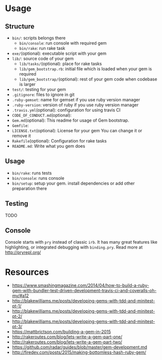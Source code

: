 # Usage

## Structure

- `bin/`: scripts belongs there
  - `bin/console`: run console with required gem
  - `bin/rake`: run rake task
- `exe/`(optional): executable script with your gem
- `lib/`: source code of your gem
  - `lib/tasks/`(optional): place for rake tasks
  - `lib/gem_bootstrap.rb`: initial file which is loaded when your gem is required
  - `lib/gem_bootstrap/`(optional): rest of your gem code when codebase is larger
- `test/`: testing for your gem
- `.gitignore`: files to ignore in git
- `.ruby-gemset`: name for gemset if you use ruby version manager
- `.ruby-version`: version of ruby if you use ruby version manager
- `.travis.yml`(optional): configuration for using travis CI
- `CODE_OF_CONDUCT.md`(optional):
- `Gem.md`(optional): This readme for usage of Gem bootstrap.
- `Gemfile`:
- `LICENSE.txt`(optional): License for your gem You can change it or remove it
- `Rakefile`(optional): Configuration for rake tasks
- `README.md`: Write what you gem does

## Usage

- `bin/rake`: runs tests
- `bin/console`: runs console
- `bin/setup`: setup your gem. install dependencies or add other preparation there

## Testing

TODO

## Console

Console starts with `pry` instead of classic `irb`. It has many great features like highlighting, or integrated debugging with `binding.pry`. Read more at http://pryrepl.org/

# Resources

- https://www.smashingmagazine.com/2014/04/how-to-build-a-ruby-gem-with-bundler-test-driven-development-travis-ci-and-coveralls-oh-my/#a12
- http://blakewilliams.me/posts/developing-gems-with-tdd-and-minitest-pt-1/
- http://blakewilliams.me/posts/developing-gems-with-tdd-and-minitest-pt-2/
- http://blakewilliams.me/posts/developing-gems-with-tdd-and-minitest-pt-3/
- https://mattbrictson.com/building-a-gem-in-2015
- http://rakeroutes.com/blog/lets-write-a-gem-part-one/
- http://rakeroutes.com/blog/lets-write-a-gem-part-two/
- https://github.com/radar/guides/blob/master/gem-development.md
- http://firedev.com/posts/2015/making-bottomless-hash-ruby-gem/
